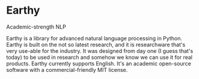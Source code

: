 # Earthy

Academic-strength NLP

Earthy is a library for advanced natural language processing in Python. Earthy is built on the not so latest research, and it is researchware that's very use-able for the industry. It was designed from day one (I guess that's today) to be used in research and somehow we know we can use it for real products. Earthy currently supports English. It's an academic open-source software with a commercial-friendly MIT license.
